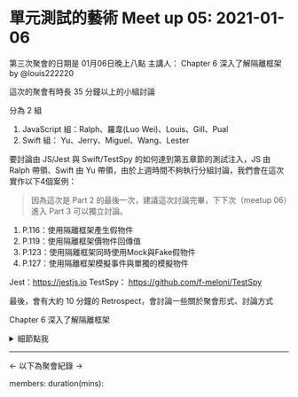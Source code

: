  # 單元測試的藝術 Meet up 05: 2021-01-06

第三次聚會的日期是 01月06日晚上八點
主講人： Chapter 6 深入了解隔離框架  by @louis222220

這次的聚會有時長 35 分鐘以上的小組討論

分為 2 組
1. JavaScript 組：Ralph、羅韋(Luo Wei)、Louis、Gill、Pual
2. Swift 組： Yu、Jerry、Miguel、Wang、Lester

要討論由 JS/Jest 與 Swift/TestSpy 的如何達到第五章節的測試注入，JS 由 Ralph 帶領、Swift 由 Yu 帶領，由於上週時間不夠執行分組討論，我們會在這次實作以下4個案例：
> 因為這次是 Part 2 的最後一次，建議這次討論完畢，下下次（meetup 06）進入 Part 3 可以獨立討論。

1. P.116：使用隔離框架產生假物件
2. P.119：使用隔離框架價物件回傳值
3. P.123：使用隔離框架同時使用Mock與Fake假物件
4. P.127：使用隔離框架模擬事件與單獨的模擬物件

Jest：https://jestjs.io
TestSpy： https://github.com/f-meloni/TestSpy

最後，會有大約 10 分鐘的 Retrospect，會討論一些關於聚會形式、討論方式




Chapter 6 深入了解隔離框架
<details><summary>細節點我</summary>
<p>



- 6.1 受限框架和不受限框架
- 6.1.1 受限框架
- 6.1.2 不受限框架
- 6.1.3 基於探查器的不受限框架是如何運作的
- 6.1.4 框架揭露了不同的探查器能力
- 6.2 好的隔離框架的價值
- 6.3 支援適應未來和可用性的功能
- 6.3.1 遞迴假物件
- 6.3.2 預設忽略參數
- 6.3.3 大範圍偽造
- 6.3.4 假物件的非嚴格行為
- 6.3.5 非嚴格模擬物件
- 6.4 隔離框架設計反模式
- 6.4.1 概念混淆
- 6.4.2 錄製與重播
- 6.4.3 黏性行為
- 6.4.4 語法過於複雜
- 6.5 小結


</p>
</details>



 ---
 <- 以下為聚會紀錄 ->
 
members:  <!-- @ytyubox, @louis222220, @gannasong @nukr, @RaphaHsu, @aa08666, @WangWang0226, @sonorous-lester, @ishida624 -->
duration(mins): <!-- 60 min -->
